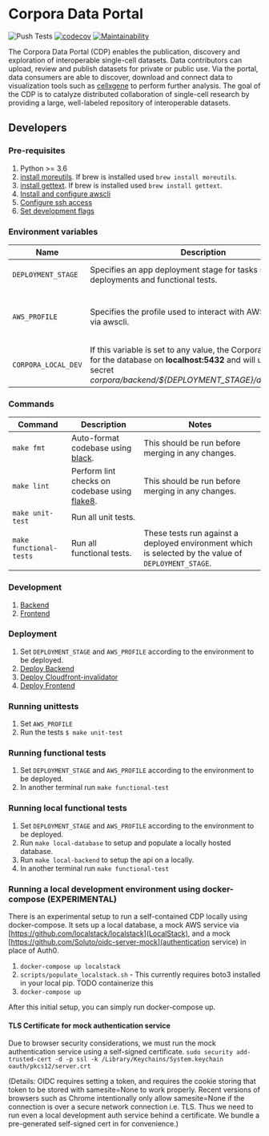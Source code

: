 # Corpora Data Portal

![Push Tests](https://github.com/chanzuckerberg/corpora-data-portal/workflows/Push%20Tests/badge.svg)
[![codecov](https://codecov.io/gh/chanzuckerberg/corpora-data-portal/branch/main/graph/badge.svg)](https://codecov.io/gh/chanzuckerberg/corpora-data-portal)
[![Maintainability](https://api.codeclimate.com/dp/v1/badges/9416c313de4d0457a5cc/maintainability)](https://codeclimate.com/github/chanzuckerberg/corpora-data-portal/maintainability)

The Corpora Data Portal (CDP) enables the publication, discovery and exploration of interoperable
single-cell datasets. Data contributors can upload, review and publish datasets for private or
public use. Via the portal, data consumers are able to discover, download and connect data to visualization tools
such as [cellxgene](https://chanzuckerberg.github.io/cellxgene/posts/cellxgene_cziscience_com) to perform further
analysis. The goal of the CDP is to catalyze distributed collaboration of single-cell research by providing a large,
well-labeled repository of interoperable datasets.

## Developers

### Pre-requisites

1. Python >= 3.6
1. [install moreutils](https://joeyh.name/code/moreutils/). If brew is installed used `brew install moreutils`.
1. [install gettext](https://www.gnu.org/software/gettext/). If brew is installed used `brew install gettext`.
1. [Install and configure awscli](docs/awscli.md)
1. [Configure ssh access](https://github.com/chanzuckerberg/single-cell-infra#ssh)
1. [Set development flags](docs/dev_flags.md)

### Environment variables

| Name                | Description                                                                                                                                                                               | Values                                |
| ------------------- | ----------------------------------------------------------------------------------------------------------------------------------------------------------------------------------------- | ------------------------------------- |
| `DEPLOYMENT_STAGE`  | Specifies an app deployment stage for tasks such as deployments and functional tests.                                                                                                     | `dev`, `staging`, `prod`              |
| `AWS_PROFILE`       | Specifies the profile used to interact with AWS resources via awscli.                                                                                                                     | `single-cell-dev`, `single-cell-prod` |
| `CORPORA_LOCAL_DEV` | If this variable is set to any value, the Corpora app will look for the database on **localhost:5432** and will use the aws secret _corpora/backend/\${DEPLOYMENT_STAGE}/database_local_. | Any                                   |

### Commands

| Command                 | Description                                                                          | Notes                                                                                                |
| ----------------------- | ------------------------------------------------------------------------------------ | ---------------------------------------------------------------------------------------------------- |
| `make fmt`              | Auto-format codebase using [black](https://pypi.org/project/black/).                 | This should be run before merging in any changes.                                                    |
| `make lint`             | Perform lint checks on codebase using [flake8](https://flake8.pycqa.org/en/latest/). | This should be run before merging in any changes.                                                    |
| `make unit-test`        | Run all unit tests.                                                                  |                                                                                                      |
| `make functional-tests` | Run all functional tests.                                                            | These tests run against a deployed environment which is selected by the value of `DEPLOYMENT_STAGE`. |

### Development

1. [Backend](backend/chalice/api_server/README.md#Development)
1. [Frontend](frontend/README.md#Development)

### Deployment

1. Set `DEPLOYMENT_STAGE` and `AWS_PROFILE` according to the environment to be deployed.
1. [Deploy Backend](backend/chalice/api_server/README.md#Deploy)
1. [Deploy Cloudfront-invalidator](backend/chalice/cloudfront_invalidator/README.md#Deploy)
1. [Deploy Frontend](frontend/README.md#Deployment)

### Running unittests

1. Set `AWS_PROFILE`
1. Run the tests `$ make unit-test`

### Running functional tests

1. Set `DEPLOYMENT_STAGE` and `AWS_PROFILE` according to the environment to be deployed.
1. In another terminal run `make functional-test`

### Running local functional tests

1. Set `DEPLOYMENT_STAGE` and `AWS_PROFILE` according to the environment to be deployed.
1. Run `make local-database` to setup and populate a locally hosted database.
1. Run `make local-backend` to setup the api on a locally.
1. In another terminal run `make functional-test`

### Running a local development environment using docker-compose (EXPERIMENTAL)
There is an experimental setup to run a self-contained CDP locally using
docker-compose. It sets up a local database, a mock AWS service via
[https://github.com/localstack/localstack](LocalStack), and a mock
[https://github.com/Soluto/oidc-server-mock](authentication service)
in place of Auth0.

1. `docker-compose up localstack`
1. `scripts/populate_localstack.sh` - This currently requires boto3 installed in your local pip. TODO containerize this
1. `docker-compose up`

After this initial setup, you can simply run docker-compose up.

#### TLS Certificate for mock authentication service
Due to browser security considerations, we must run the mock authentication
service using a self-signed certificate.
`sudo security add-trusted-cert -d -p ssl -k /Library/Keychains/System.keychain oauth/pkcs12/server.crt`

(Details: OIDC requires setting a token, and requires the cookie storing that
token to be stored with samesite=None to work properly. Recent versions of
browsers such as Chrome intentionally only allow samesite=None if the connection
is over a secure network connection i.e. TLS. Thus we need to run even a local
development auth service behind a certificate. We bundle a pre-generated
self-signed cert in for convenience.)
